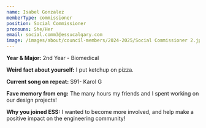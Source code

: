```yaml
---
name: Isabel Gonzalez
memberType: commissioner
position: Social Commissioner
pronouns: She/Her
email: social.comm3@essucalgary.com
image: /images/about/council-members/2024-2025/Social Commissioner 2.jpeg
---
```


**Year & Major:** 2nd Year - Biomedical

**Weird fact about yourself:** I put ketchup on pizza.

**Current song on repeat:** S91- Karol G

**Fave memory from eng:** The many hours my friends and I spent working on our design projects!

**Why you joined ESS:** I wanted to become more involved, and help make a positive impact on the engineering community!
